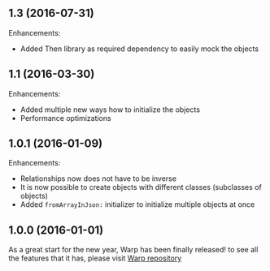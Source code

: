 
## 1.3 (2016-07-31)


Enhancements:

- Added Then library as required dependency to easily mock the objects


## 1.1 (2016-03-30)


Enhancements:

- Added multiple new ways how to initialize the objects
- Performance optimizations


## 1.0.1 (2016-01-09)


Enhancements:

- Relationships now does not have to be inverse
- It is now possible to create objects with different classes (subclasses of objects)
- Added `fromArrayInJson:` initializer to initialize multiple objects at once


## 1.0.0 (2016-01-01)

As a great start for the new year, Warp has been finally released! to see all the features that it has, please visit [Warp repository](https://github.com/JiriTrecak/Warp "Warp repository") 
